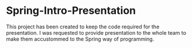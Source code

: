 # Spring-Intro-Presentation
This project has been created to keep the code required for the presentation. I was requested to provide presentation to the whole team to make them accustommed to the Spring way of programming.
